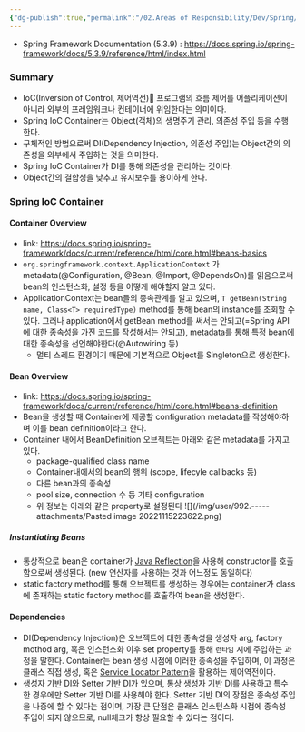 ```yaml
---
{"dg-publish":true,"permalink":"/02.Areas of Responsibility/Dev/Spring/Spring basic/","tags":["dev","web","spring","java"],"noteIcon":""}
---
```


- Spring Framework Documentation (5.3.9) : https://docs.spring.io/spring-framework/docs/5.3.9/reference/html/index.html
### Summary
- IoC(Inversion of Control, 제어역전) 프로그램의 흐름 제어를 어플리케이션이 아니라 외부의 프레임워크나 컨테이너에 위임한다는 의미이다.
- Spring IoC Container는 Object(객체)의 생명주기 관리, 의존성 주입 등을 수행한다.
- 구체적인 방법으로써 DI(Dependency Injection, 의존성 주입)는 Object간의 의존성을 외부에서 주입하는 것을 의미한다.
- Spring IoC Container가 DI를 통해 의존성을 관리하는 것이다.
- Object간의 결합성을 낮추고 유지보수를 용이하게 한다.
### Spring IoC Container 
#### Container Overview
- link: https://docs.spring.io/spring-framework/docs/current/reference/html/core.html#beans-basics
- `org.springframework.context.ApplicationContext` 가 metadata(@Configuration, @Bean, @Import, @DependsOn)를 읽음으로써 bean의 인스턴스화, 설정 등을 어떻게 해야할지 알고 있다. 
- ApplicationContext는 bean들의 종속관계를 알고 있으며, `T getBean(String name, Class<T> requiredType)` method를 통해 bean의 instance를 조회할 수 있다. 그러나 application에서 getBean method를 써서는 안되고(=Spring API에 대한 종속성을 가진 코드를 작성해서는 안되고), metadata를 통해 특정 bean에 대한 종속성을 선언해야한다(@Autowiring 등)
	- 멀티 스레드 환경이기 때문에 기본적으로 Object를 Singleton으로 생성한다.
#### Bean Overview
- link: https://docs.spring.io/spring-framework/docs/current/reference/html/core.html#beans-definition
- Bean을 생성할 때 Container에 제공할 configuration metadata를 작성해야하며 이를 bean definition이라고 한다. 
- Container 내에서 BeanDefinition 오브젝트는 아래와 같은 metadata를 가지고 있다.
	- package-qualified class name
	- Container내에서의 bean의 행위 (scope, lifecyle callbacks 등)
	- 다른 bean과의 종속성
	- pool size, connection 수 등 기타 configuration
	- 위 정보는 아래와 같은 property로 설정된다
	  ![](/img/user/992.-----attachments/Pasted image 20221115223622.png)
##### Instantiating Beans
- 통상적으로 bean은 container가 [Java Reflection](Java%20Reflection.md)을 사용해 constructor를 호출함으로써 생성된다. (new 연산자를 사용하는 것과 어느정도 동일하다)
- static factory method를 통해 오브젝트를 생성하는 경우에는 container가 class에 존재하는 static factory method를 호출하여 bean을 생성한다.
#### Dependencies
- DI(Dependency Injection)은 오브젝트에 대한 종속성을 생성자 arg, factory mothod arg, 혹은 인스턴스화 이후 set property를 통해 `런타임` 시에 주입하는 과정을 말한다. Container는 bean 생성 시점에 이러한 종속성을 주입하며, 이 과정은 클래스 직접 생성, 혹은 [Service Locator Pattern](https://luv-n-interest.tistory.com/1113)을 활용하는 제어역전이다. 
- 생성자 기반 DI와 Setter 기반 DI가 있으며,  통상 생성자 기반 DI를 사용하고 특수한 경우에만 Setter 기반 DI를 사용해야 한다. Setter 기반 DI의 장점은 종속성 주입을 나중에 할 수 있다는 점이며, 가장 큰 단점은 클래스 인스턴스화 시점에 종속성 주입이 되지 않으므로, null체크가 항상 필요할 수 있다는 점이다.
